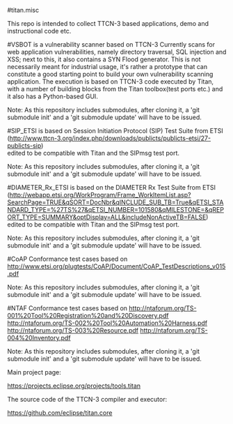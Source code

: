 #titan.misc

This repo is intended to collect TTCN-3 based applications, demo and instructional code etc.


#VSBOT is a vulnerability scanner based on TTCN-3 
Currently scans for web application vulnerabilities, namely directory traversal, SQL injection and XSS; next to this, it also contains a SYN Flood generator. This is not necessarily meant for industrial usage, it's rather a prototype that can constitute a good starting point to build your own vulnerability scanning application.
The execution is based on TTCN-3 code executed by Titan, with a number of building blocks from the Titan toolbox(test ports etc.)  and it also has a Python-based GUI.


Note: As this repository includes submodules, after cloning it, a 'git submodule init' and a 'git submodule update' 
will have to be issued.


#SIP_ETSI is based on Session Initiation Protocol (SIP) Test Suite from ETSI 
(http://www.ttcn-3.org/index.php/downloads/publicts/publicts-etsi/27-publicts-sip)  
edited to be compatible with Titan and the SIPmsg test port.

Note: As this repository includes submodules, after cloning it, a 'git submodule init' and a 'git submodule update' 
will have to be issued.

#DIAMETER_Rx_ETSI is based on the DIAMETER Rx Test Suite from ETSI 
(http://webapp.etsi.org/WorkProgram/Frame_WorkItemList.asp?SearchPage=TRUE&qSORT=DocNbr&qINCLUDE_SUB_TB=True&qETSI_STANDARD_TYPE=%27TS%27&qETSI_NUMBER=101580&qMILESTONE=&qREPORT_TYPE=SUMMARY&optDisplay=ALL&includeNonActiveTB=FALSE)  
edited to be compatible with Titan and the SIPmsg test port.

Note: As this repository includes submodules, after cloning it, a 'git submodule init' and a 'git submodule update' 
will have to be issued.


#CoAP Conformance test cases 
based on http://www.etsi.org/plugtests/CoAP/Document/CoAP_TestDescriptions_v015.pdf

Note: As this repository includes submodules, after cloning it, a 'git submodule init' and a 'git submodule update' 
will have to be issued.


#NTAF Conformance test cases
based on 
http://ntaforum.org/TS-001%20Tool%20Registration%20and%20Discovery.pdf
http://ntaforum.org/TS-002%20Tool%20Automation%20Harness.pdf
http://ntaforum.org/TS-003%20Resource.pdf
http://ntaforum.org/TS-004%20Inventory.pdf

Note: As this repository includes submodules, after cloning it, a 'git submodule init' and a 'git submodule update' 
will have to be issued.



Main project page:

https://projects.eclipse.org/projects/tools.titan

The source code of the TTCN-3 compiler and executor:

https://github.com/eclipse/titan.core
